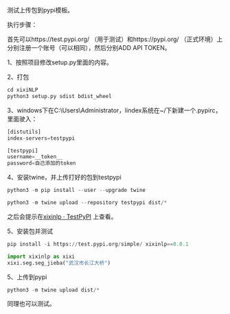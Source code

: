 测试上传包到pypi模板。

执行步骤：

首先可以https://test.pypi.org/ （用于测试）和https://pypi.org/ （正式环境）上分别注册一个账号（可以相同），然后分别ADD API TOKEN。

1、按照项目修改setup.py里面的内容。

2、打包

```python
cd xixiNLP
python3 setup.py sdist bdist_wheel
```

3、windows下在C:\Users\Administrator，lindex系统在~/下新建一个.pypirc，里面驶入：
```python
[distutils]
index-servers=testpypi

[testpypi]
username=__token__
password=自己添加的token
```

4、安装twine，并上传打好的包到testpypi

```python
python3 -m pip install --user --upgrade twine

python3 -m twine upload --repository testpypi dist/*
```

之后会提示在[xixinlp · TestPyPI](https://test.pypi.org/project/xixinlp/0.0.1/#files) 上查看。

5、安装包并测试

```python
pip install -i https://test.pypi.org/simple/ xixinlp==0.0.1

import xixinlp as xixi
xixi.seg.seg_jieba("武汉市长江大桥")
```

5、上传到pypi

```python
python3 -m twine upload dist/*
```

同理也可以测试。

